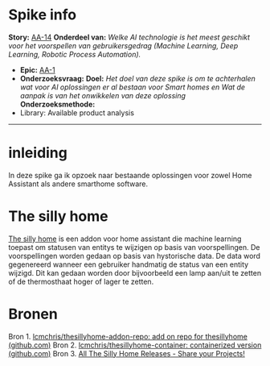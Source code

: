 # Spike info
**Story:** [AA-14](https://prophecy1.atlassian.net/browse/AA-14)
**Onderdeel van:** *Welke AI technologie is het meest geschikt voor het voorspellen van gebruikersgedrag (Machine Learning, Deep Learning, Robotic Process Automation).*
- **Epic:** [AA-1](https://prophecy1.atlassian.net/browse/AA-1)
- **Onderzoeksvraag:** 
**Doel:** *Het doel van deze spike is om te achterhalen wat voor AI oplossingen er al bestaan voor Smart homes en Wat de aanpak is van het onwikkelen van deze oplossing*
**Onderzoeksmethode:** 
- Library: Available product analysis
---

# inleiding
In deze spike ga ik opzoek naar bestaande oplossingen voor zowel Home Assistant als andere smarthome software. 

# The silly home

[The silly home](https://community.home-assistant.io/t/introducing-thesillyhome-a-homeassistant-machine-learning-ai-addon/421351) is een addon voor home assistant die machine learning toepast om statusen van entitys te wijzigen op basis van voorspellingen. De voorspellingen worden gedaan op basis van hystorische data. De data word gegenereerd wanneer een gebruiker handmatig de status van een entity wijzigd. Dit kan gedaan worden door bijvoorbeeld een lamp aan/uit te zetten of de thermosthaat hoger of lager te zetten.  

# Bronen

Bron 1. [lcmchris/thesillyhome-addon-repo: add on repo for thesillyhome (github.com)](https://github.com/lcmchris/thesillyhome-addon-repo)
Bron 2. [lcmchris/thesillyhome-container: containerized version (github.com)](https://github.com/lcmchris/thesillyhome-container)
Bron 3. [All The Silly Home Releases - Share your Projects!](https://community.home-assistant.io/t/all-the-silly-home-releases/447305)


